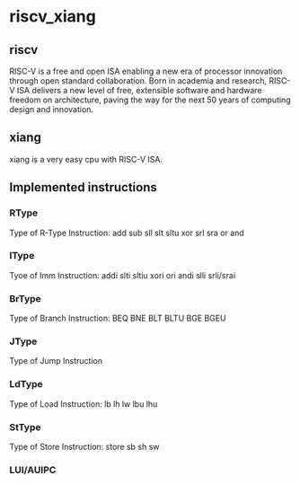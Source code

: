 # riscv_xiang
## riscv
RISC-V is a free and open ISA enabling a new era of processor innovation through open standard collaboration. Born in academia and research, RISC-V ISA delivers a new level of free, extensible software and hardware freedom on architecture, paving the way for the next 50 years of computing design and innovation.
## xiang
xiang is a very easy cpu with RISC-V ISA.
## Implemented instructions
### RType
Type of R-Type Instruction:  add sub sll slt sltu xor srl sra or and   
### IType
Tyoe of Imm Instruction:  addi slti sltiu xori ori andi slli srli/srai  
### BrType
Type of Branch Instruction:  BEQ BNE BLT BLTU BGE BGEU  
### JType
Type of Jump Instruction  
### LdType
Type of Load Instruction:  lb lh lw lbu lhu  
### StType
Type of Store Instruction: store sb sh sw  
### LUI/AUIPC
